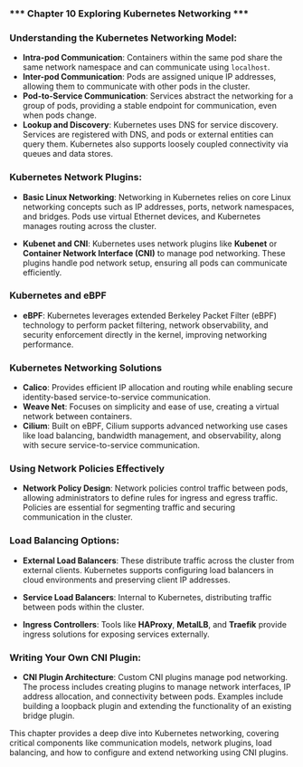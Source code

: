 ### *** Chapter 10 Exploring Kubernetes Networking ***

### **Understanding the Kubernetes Networking Model**:

- **Intra-pod Communication**: Containers within the same pod share the same network namespace and can communicate using `localhost`.
- **Inter-pod Communication**: Pods are assigned unique IP addresses, allowing them to communicate with other pods in the cluster.
- **Pod-to-Service Communication**: Services abstract the networking for a group of pods, providing a stable endpoint for communication, even when pods change.
- **Lookup and Discovery**: Kubernetes uses DNS for service discovery. Services are registered with DNS, and pods or external entities can query them. Kubernetes also supports loosely coupled connectivity via queues and data stores.

### **Kubernetes Network Plugins**:

- **Basic Linux Networking**: Networking in Kubernetes relies on core Linux networking concepts such as IP addresses, ports, network namespaces, and bridges. Pods use virtual Ethernet devices, and Kubernetes manages routing across the cluster.

- **Kubenet and CNI**: Kubernetes uses network plugins like **Kubenet** or **Container Network Interface (CNI)** to manage pod networking. These plugins handle pod network setup, ensuring all pods can communicate efficiently.

### **Kubernetes and eBPF**
- **eBPF**: Kubernetes leverages extended Berkeley Packet Filter (eBPF) technology to perform packet filtering, network observability, and security enforcement directly in the kernel, improving networking performance.

### **Kubernetes Networking Solutions**
- **Calico**: Provides efficient IP allocation and routing while enabling secure identity-based service-to-service communication.
- **Weave Net**: Focuses on simplicity and ease of use, creating a virtual network between containers.
- **Cilium**: Built on eBPF, Cilium supports advanced networking use cases like load balancing, bandwidth management, and observability, along with secure service-to-service communication.

### **Using Network Policies Effectively**
- **Network Policy Design**: Network policies control traffic between pods, allowing administrators to define rules for ingress and egress traffic. Policies are essential for segmenting traffic and securing communication in the cluster.

### **Load Balancing Options**:

- **External Load Balancers**: These distribute traffic across the cluster from external clients. Kubernetes supports configuring load balancers in cloud environments and preserving client IP addresses.

- **Service Load Balancers**: Internal to Kubernetes, distributing traffic between pods within the cluster.

- **Ingress Controllers**: Tools like **HAProxy**, **MetalLB**, and **Traefik** provide ingress solutions for exposing services externally.

### **Writing Your Own CNI Plugin**:

- **CNI Plugin Architecture**: Custom CNI plugins manage pod networking. The process includes creating plugins to manage network interfaces, IP address allocation, and connectivity between pods. Examples include building a loopback plugin and extending the functionality of an existing bridge plugin.

This chapter provides a deep dive into Kubernetes networking, covering critical components like communication models, network plugins, load balancing, and how to configure and extend networking using CNI plugins.